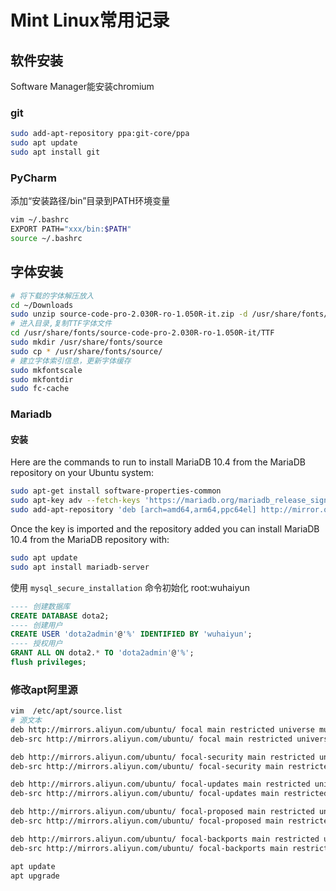 # Mint Linux常用记录

## 软件安装

Software Manager能安装chromium

### git

```bash
sudo add-apt-repository ppa:git-core/ppa
sudo apt update
sudo apt install git
```

### PyCharm

添加“安装路径/bin”目录到PATH环境变量

```bash
vim ~/.bashrc
EXPORT PATH="xxx/bin:$PATH"
source ~/.bashrc
```

## 字体安装

```bash
# 将下载的字体解压放入
cd ~/Downloads
sudo unzip source-code-pro-2.030R-ro-1.050R-it.zip -d /usr/share/fonts/
# 进入目录,复制TTF字体文件
cd /usr/share/fonts/source-code-pro-2.030R-ro-1.050R-it/TTF
sudo mkdir /usr/share/fonts/source
sudo cp * /usr/share/fonts/source/
# 建立字体索引信息，更新字体缓存
sudo mkfontscale
sudo mkfontdir
sudo fc-cache
```

### Mariadb

#### 安装

Here are the commands to run to install MariaDB 10.4 from the MariaDB repository on your Ubuntu system:

```bash
sudo apt-get install software-properties-common
sudo apt-key adv --fetch-keys 'https://mariadb.org/mariadb_release_signing_key.asc'
sudo add-apt-repository 'deb [arch=amd64,arm64,ppc64el] http://mirror.one.com/mariadb/repo/10.4/ubuntu bionic main'
```

Once the key is imported and the repository added you can install MariaDB 10.4 from the MariaDB repository with:

```bash
sudo apt update
sudo apt install mariadb-server
```

使用 `mysql_secure_installation` 命令初始化
root:wuhaiyun

```sql
---- 创建数据库
CREATE DATABASE dota2;
---- 创建用户
CREATE USER 'dota2admin'@'%' IDENTIFIED BY 'wuhaiyun';
---- 授权用户
GRANT ALL ON dota2.* TO 'dota2admin'@'%';
flush privileges;
```

### 修改apt阿里源

```bash
vim  /etc/apt/source.list
# 源文本
deb http://mirrors.aliyun.com/ubuntu/ focal main restricted universe multiverse
deb-src http://mirrors.aliyun.com/ubuntu/ focal main restricted universe multiverse

deb http://mirrors.aliyun.com/ubuntu/ focal-security main restricted universe multiverse
deb-src http://mirrors.aliyun.com/ubuntu/ focal-security main restricted universe multiverse

deb http://mirrors.aliyun.com/ubuntu/ focal-updates main restricted universe multiverse
deb-src http://mirrors.aliyun.com/ubuntu/ focal-updates main restricted universe multiverse

deb http://mirrors.aliyun.com/ubuntu/ focal-proposed main restricted universe multiverse
deb-src http://mirrors.aliyun.com/ubuntu/ focal-proposed main restricted universe multiverse

deb http://mirrors.aliyun.com/ubuntu/ focal-backports main restricted universe multiverse
deb-src http://mirrors.aliyun.com/ubuntu/ focal-backports main restricted universe multiverse

apt update
apt upgrade
```